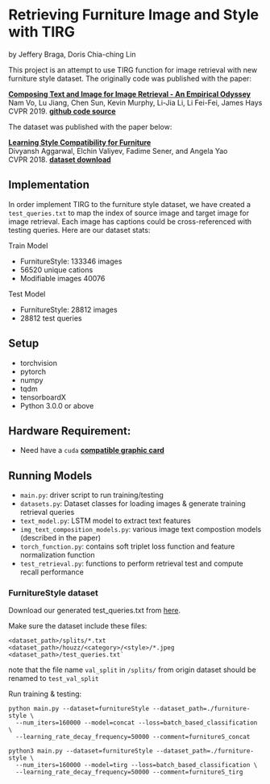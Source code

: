 # Retrieving Furniture Image and Style with TIRG

by Jeffery Braga, Doris Chia-ching Lin

This project is an attempt to use TIRG function for image retrieval with new furniture style dataset. The originally code was published with the paper:

**<a href="https://arxiv.org/abs/1812.07119">Composing Text and Image for Image Retrieval - An Empirical Odyssey
</a>**
<br>
Nam Vo, Lu Jiang, Chen Sun, Kevin Murphy, Li-Jia Li, Li Fei-Fei, James Hays
<br>
CVPR 2019.
**<a href="https://github.com/google/tirg">github code source</a>**

The dataset was published with the paper below:

**<a href="https://arxiv.org/abs/1812.07119">Learning Style Compatibility for Furniture
</a>**
<br>
Divyansh Aggarwal, Elchin Valiyev, Fadime Sener, and Angela Yao
<br>
CVPR 2018.
**<a href="https://cvml.comp.nus.edu.sg/furniture/download.html">dataset download</a>**

## Implementation

In order implement TIRG to the furniture style dataset, we have created a `test_queries.txt` to map the index of source image and target image for image retrieval. Each image has captions could be cross-referenced with testing queries. Here are our dataset stats:

Train Model

- FurnitureStyle: 133346 images
- 56520 unique cations
- Modifiable images 40076

Test Model
- FurnitureStyle: 28812 images
- 28812 test queries

## Setup

- torchvision
- pytorch
- numpy
- tqdm
- tensorboardX
- Python 3.0.0 or above

## Hardware Requirement:

- Need have a `cuda` **<a href="https://developer.nvidia.com/cuda-gpus">compatible graphic card
  </a>**

## Running Models

- `main.py`: driver script to run training/testing
- `datasets.py`: Dataset classes for loading images & generate training retrieval queries
- `text_model.py`: LSTM model to extract text features
- `img_text_composition_models.py`: various image text compostion models (described in the paper)
- `torch_function.py`: contains soft triplet loss function and feature normalization function
- `test_retrieval.py`: functions to perform retrieval test and compute recall performance

### FurnitureStyle dataset

Download our generated test_queries.txt from [here](furniture-style/test_queries.txt).

Make sure the dataset include these files:

```
<dataset_path>/splits/*.txt
<dataset_path>/houzz/<category>/<style>/*.jpeg
<dataset_path>/test_queries.txt`
```

note that the file name `val_split` in `/splits/` from origin dataset should be renamed to `test_val_split`

Run training & testing:

```
python main.py --dataset=furnitureStyle --dataset_path=./furniture-style \
  --num_iters=160000 --model=concat --loss=batch_based_classification \
  --learning_rate_decay_frequency=50000 --comment=furnitureS_concat

python3 main.py --dataset=furnitureStyle --dataset_path=./furniture-style \
  --num_iters=160000 --model=tirg --loss=batch_based_classification \
  --learning_rate_decay_frequency=50000 --comment=furnitureS_tirg
```
